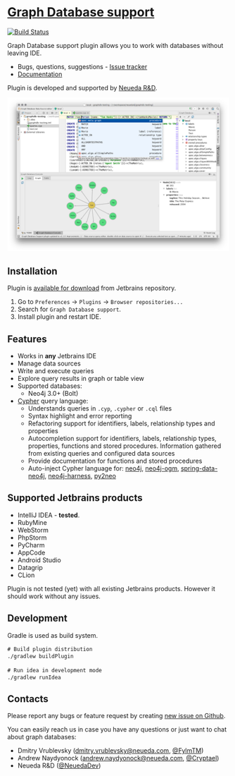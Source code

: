 # [Graph Database support](https://github.com/neueda/jetbrains-plugin-graph-database-support)
[![Build Status](https://travis-ci.org/neueda/jetbrains-plugin-graph-database-support.svg?branch=master)](https://travis-ci.org/neueda/jetbrains-plugin-graph-database-support)

Graph Database support plugin allows you to work with databases without leaving IDE.

- Bugs, questions, suggestions - [Issue tracker](https://github.com/neueda/jetbrains-plugin-graph-database-support/issues)
- [Documentation](https://neueda.gitbooks.io/jetbrains-plugin-graph-database-support/content)

Plugin is developed and supported by [Neueda R&D](http://neueda.lv/).

![plugin screenshot](screenshots/plugin.png)

## Installation

Plugin is [available for download](https://plugins.jetbrains.com/plugin/8087) from Jetbrains repository.

1. Go to `Preferences` -> `Plugins` -> `Browser repositories...`
2. Search for `Graph Database support`.
3. Install plugin and restart IDE.

## Features

- Works in **any** Jetbrains IDE
- Manage data sources
- Write and execute queries
- Explore query results in graph or table view
- Supported databases:
  - Neo4j 3.0+ (Bolt)
- [Cypher](https://github.com/opencypher/openCypher) query language:
  - Understands queries in `.cyp`, `.cypher` or `.cql` files
  - Syntax highlight and error reporting
  - Refactoring support for identifiers, labels, relationship types and properties
  - Autocompletion support for identifiers, labels, relationship types, properties, functions and stored procedures. Information gathered from existing queries and configured data sources
  - Provide documentation for functions and stored procedures
  - Auto-inject Cypher language for: [neo4j](https://github.com/neo4j/neo4j), [neo4j-ogm](https://github.com/neo4j/neo4j-ogm), [spring-data-neo4j](https://github.com/spring-projects/spring-data-neo4j), [neo4j-harness](https://github.com/neo4j/neo4j/tree/3.1/community/neo4j-harness), [py2neo](https://github.com/nigelsmall/py2neo)

## Supported Jetbrains products

* IntelliJ IDEA - **tested**.
* RubyMine
* WebStorm
* PhpStorm
* PyCharm
* AppCode
* Android Studio
* Datagrip
* CLion

Plugin is not tested (yet) with all existing Jetbrains products.
However it should work without any issues.

## Development

Gradle is used as build system.

```shell
# Build plugin distribution
./gradlew buildPlugin

# Run idea in development mode
./gradlew runIdea
```

## Contacts

Please report any bugs or feature request by creating [new issue on Github](https://github.com/neueda/jetbrains-plugin-graph-database-support/issues/new).

You can easily reach us in case you have any questions or just want to chat about graph databases:

- Dmitry Vrublevsky (dmitry.vrublevsky@neueda.com, [@FylmTM](https://twitter.com/FylmTM))
- Andrew Naydyonock (andrew.naydyonock@neueda.com, [@Cryptael](https://twitter.com/cryptael))
- Neueda R&D ([@NeuedaDev](https://twitter.com/NeuedaDev))


